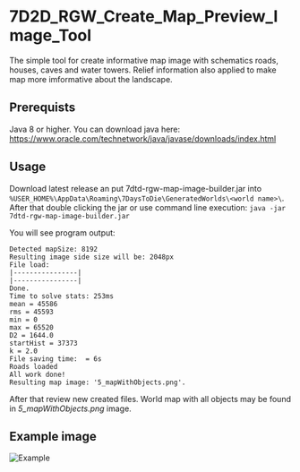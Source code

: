 # 7D2D_RGW_Create_Map_Preview_Image_Tool
The simple tool for create informative map image with schematics roads, houses, caves and water towers. Relief information also applied to make map more imformative about the landscape.

## Prerequists
Java 8 or higher. You can download java here: https://www.oracle.com/technetwork/java/javase/downloads/index.html

## Usage
Download latest release an put 7dtd-rgw-map-image-builder.jar into `%USER_HOME%\AppData\Roaming\7DaysToDie\GeneratedWorlds\<world name>\`.
After that double clicking the jar or use command line execution:
`java -jar 7dtd-rgw-map-image-builder.jar`

You will see program output:
```
Detected mapSize: 8192
Resulting image side size will be: 2048px
File load:
|----------------|
|----------------|
Done.
Time to solve stats: 253ms
mean = 45586
rms = 45593
min = 0
max = 65520
D2 = 1644.0
startHist = 37373
k = 2.0
File saving time:  = 6s
Roads loaded
All work done!
Resulting map image: '5_mapWithObjects.png'.
```

After that review new created files. World map with all objects may be found in *5_mapWithObjects.png* image.

## Example image
![Example](https://db3pap001files.storage.live.com/y4mqkEaicnjzHH00idbfPXhfIuQE-ToGzUHYzg5xnSbkJY-aM9Dw9XDIdUGWWbWqLYSxzOBdNBgs6YoIPvG14BMw11JFX5B6MYOoFdI6SL_WSnHqso2OfbYmvfZ4k5MFWki9i2N-T_c6wQqHdNYKnW1P9QN1i34buk3_fWpsEqDH9Rmdgt7ZzhaWh-ED6lq5gQ0bFPj74bhBVV-l4U5HGcPuQ/5_mapWithObjects.png?psid=1&width=817&height=817&cropMode=center)
